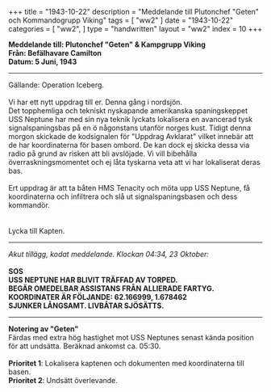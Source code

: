 +++
title = "1943-10-22"
description = "Meddelande till Plutonchef \"Geten\" och Kommandogrupp Viking"
tags = [
    "ww2"
]
date = "1943-10-22"
categories = [
    "ww2",
]
type = "handwritten"
layout = "ww2"
index = 10
+++

**Meddelande till: Plutonchef "Geten" & Kampgrupp Viking**
\
**Från: Befälhavare Camilton**
\
**Datum: 5 Juni, 1943**

---
Gällande: Operation Iceberg.
\
\
Vi har ett nytt uppdrag till er. Denna gång i nordsjön.
\
Det topphemliga och tekniskt nyskapande amerikanska spaningskeppet USS Neptune har med sin nya teknik lyckats lokalisera en avancerad tysk signalspaningsbas på en ö någonstans utanför norges kust. Tidigt denna morgon skickade de kodsignalen för "Uppdrag Avklarat" vilket innebär att de har koordinaterna för basen ombord. De kan dock ej skicka dessa via radio på grund av risken att bli avslöjade. Vi vill bibehålla överraskningsmomentet och ej låta tyskarna veta att vi har lokaliserat deras bas.
\
\
Ert uppdrag är att ta båten HMS Tenacity och möta upp USS Neptune, få koordinaterna och infiltrera och slå ut signalspaningsbasen och dess kommandör. 
\
\
\
Lycka till Kapten. 

---

*Akut tillägg, kodat meddelande. Klockan 04:34, 23 Oktober:*
\
\
**SOS**
\
**USS NEPTUNE HAR BLIVIT TRÄFFAD AV TORPED.**
\
**BEGÄR OMEDELBAR ASSISTANS FRÅN ALLIERADE FARTYG.**
\
**KOORDINATER ÄR FÖLJANDE: 62.166999, 1.678462**
\
**SJUNKER LÅNGSAMT. LIVBÅTAR SJÖSÄTTS.**

---

**Notering av "Geten"**
\
Färdas med extra hög hastighet mot USS Neptunes senast kända position för att undsätta. Beräknad ankomst ca. 05:30.
\
\
**Prioritet 1**: Lokalisera kaptenen och dokumenten med koordinaterna till basen.
\
**Prioritet 2**: Undsätt överlevande.
